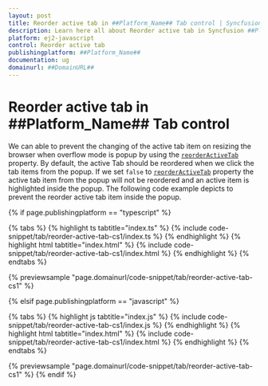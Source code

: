 ```yaml
---
layout: post
title: Reorder active tab in ##Platform_Name## Tab control | Syncfusion
description: Learn here all about Reorder active tab in Syncfusion ##Platform_Name## Tab control of Syncfusion Essential JS 2 and more.
platform: ej2-javascript
control: Reorder active tab 
publishingplatform: ##Platform_Name##
documentation: ug
domainurl: ##DomainURL##
---
```


# Reorder active tab in ##Platform_Name## Tab control

We can able to prevent the changing of the active tab item on resizing the browser when overflow mode is popup by using the [`reorderActiveTab`](../../api/tab#reorderActiveTab) property. By default, the active Tab should be reordered when we click the tab items from the popup. If we set `false` to [`reorderActiveTab`](../../api/tab#reorderActiveTab) property the active tab item from the popup will not be reordered and an active item is highlighted inside the popup. The following code example depicts to prevent the reorder active tab item inside the popup.

{% if page.publishingplatform == "typescript" %}

 {% tabs %}
{% highlight ts tabtitle="index.ts" %}
{% include code-snippet/tab/reorder-active-tab-cs1/index.ts %}
{% endhighlight %}
{% highlight html tabtitle="index.html" %}
{% include code-snippet/tab/reorder-active-tab-cs1/index.html %}
{% endhighlight %}
{% endtabs %}
        
{% previewsample "page.domainurl/code-snippet/tab/reorder-active-tab-cs1" %}

{% elsif page.publishingplatform == "javascript" %}

{% tabs %}
{% highlight js tabtitle="index.js" %}
{% include code-snippet/tab/reorder-active-tab-cs1/index.js %}
{% endhighlight %}
{% highlight html tabtitle="index.html" %}
{% include code-snippet/tab/reorder-active-tab-cs1/index.html %}
{% endhighlight %}
{% endtabs %}

{% previewsample "page.domainurl/code-snippet/tab/reorder-active-tab-cs1" %}
{% endif %}